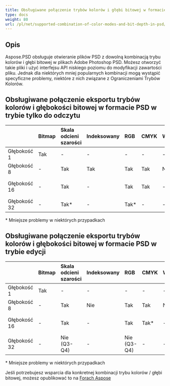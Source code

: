 ```yaml
---
title: Obsługiwane połączenie trybów kolorów i głębi bitowej w formacie PSD
type: docs
weight: 80
url: /pl/net/supported-combination-of-color-modes-and-bit-depth-in-psd/
---
```


## **Opis**
Aspose.PSD obsługuje otwieranie plików PSD z dowolną kombinacją trybu kolorów i głębi bitowej w plikach Adobe Photoshop PSD. Możesz otworzyć takie pliki i użyć interfejsu API niskiego poziomu do modyfikacji zawartości pliku. Jednak dla niektórych mniej popularnych kombinacji mogą wystąpić specyficzne problemy, niektóre z nich związane z Ograniczeniami Trybów Kolorów.

## **Obsługiwane połączenie eksportu trybów kolorów i głębokości bitowej w formacie PSD w trybie tylko do odczytu**

| |Bitmap|Skala odcieni szarości|Indeksowany|RGB|CMYK|Wielokanałowy|Duotono|Lab|
| :- | :- | :- | :- | :- | :- | :- | :- | :- |
|Głębokość 1|Tak[](https://issue.kharkov.dynabic.com/issues/PSDNET-283)|-|-|-|-|-|-|-|
|Głębokość 8|-|Tak|Tak|Tak|Tak|Nie Q3-Q4|Nie Q3-Q4|Tak[](https://issue.kharkov.dynabic.com/issues/PSDNET-290)|
|Głębokość 16|-|Tak|-|Tak|Tak|-[](https://issue.kharkov.dynabic.com/issues/PSDNET-287)|-|Nie (Q3-Q4)|
|Głębokość 32|-|Tak*[](https://issue.kharkov.dynabic.com/issues/PSDNET-125)|-|Tak*|-[](https://issue.kharkov.dynabic.com/issues/PSDNET-285)|-[](https://issue.kharkov.dynabic.com/issues/PSDNET-288)|-|-|
\* Mniejsze problemy w niektórych przypadkach

## **Obsługiwane połączenie eksportu trybów kolorów i głębokości bitowej w formacie PSD w trybie edycji**

| |Bitmap|Skala odcieni szarości|Indeksowany|RGB|CMYK|Wielokanałowy|Duotono|Lab|
| :- | :- | :- | :- | :- | :- | :- | :- | :- |
|Głębokość 1|Tak|-|-|-|-|-|-|-|
|Głębokość 8|-|Tak|Nie|Tak|Tak|Nie Q3-Q4|Nie Q3-Q4|Tak*|
|Głębokość 16|-|Tak|-|Tak|Tak*|-|-|Nie (Q3-Q4)|
|Głębokość 32|-|Nie (Q3-Q4)|-|Nie (Q3-Q4)|-|-|-|-|
\* Mniejsze problemy w niektórych przypadkach

Jeśli potrzebujesz wsparcia dla konkretnej kombinacji trybu kolorów / głębi bitowej, możesz opublikować to na [Forach Aspose](https://forum.aspose.com/c/psd)
